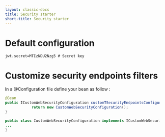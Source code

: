 ```yaml
---
layout: classic-docs
title: Security starter
short-title: Security starter
---
```


# Default configuration

```properties
jwt.secret=MTIzNDU2Nzg5 # Secret key
```

# Customize security endpoints filters

In a @Configuration file define your bean as follow :

```java
@Bean
public ICustomWebSecurityConfiguration customTSecurityEndpointsConfiguration() {
            return new CustomWebSecurityConfiguration();
}

public class CustomWebSecurityConfiguration implements ICustomWebSecurityConfiguration {
...
}
```
